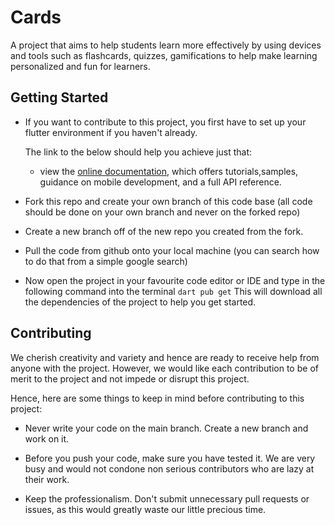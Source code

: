 # Cards

 A project that aims to help students learn more effectively by using 
devices and tools such as flashcards, quizzes, gamifications to help 
make learning personalized and fun for learners.

## Getting Started

 * If you want to contribute to this project, you first have to set up your
flutter environment if you haven't already.

	The link to the below should help you achieve just that:
	- view the [online documentation](https://docs.flutter.dev/),
 	  which offers tutorials,samples, guidance on mobile development,
	  and a full API reference.

* Fork this repo and create your own branch of this code base
	(all code should be done on your own branch and never on the
	 forked repo)

* Create a new branch off of the new repo you created from the fork.

* Pull the code from github onto your local machine 
	(you can search how to do that from a simple google search)

* Now open the project in your favourite code editor or IDE and 
  type in the following command into the terminal 
	```dart pub get```
  This will download all the dependencies of the project to help you get started.

## Contributing

  We cherish creativity and variety and hence are ready to receive help from
  anyone with the project. However, we would like each contribution to be of 
  merit to the project and not impede or disrupt this project.

  Hence, here are some things to keep in mind before contributing to this project:

  - Never write your code on the main branch. Create a new branch and work on it.
  
  - Before you push your code, make sure you have tested it. We are very busy and would not condone non serious contributors who are lazy at their work.
  
  - Keep the professionalism. Don't submit unnecessary pull requests or issues,
    as this would greatly waste our little precious time.  
